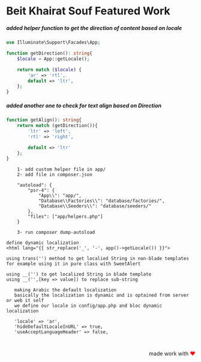 # Beit Khairat Souf Featured Work

##### added helper function to get the direction of content based on locale

```php 
use Illuminate\Support\Facades\App;

function getDirection(): string{
    $locale = App::getLocale();

    return match ($locale) {
        'ar' => 'rtl',
        default => 'ltr',
    };
}
```

##### added another one to check for text align based on Direction

```php
function getAlign(): string{
    return match (getDirection()){
        'ltr' => 'left',
        'rtl' => 'right',

        default => 'ltr'
    };
}

```

```
    1- add custom helper file in app/
    2- add file in composer.json
    
    "autoload": {
        "psr-4": {
            "App\\": "app/",
            "Database\\Factories\\": "database/factories/",
            "Database\\Seeders\\": "database/seeders/"
        },
        "files": ["app/helpers.php"]
    }
    
    3- run composer dump-autoload 
```


```
define dynamic localization
<html lang="{{ str_replace('_', '-', app()->getLocale()) }}">

using trans('') method to get localied String in non-blade templates
for example using it in pure class with SweetAlert

using __('') to get localized String in blade template
using __('',[key => value]) to replace sub-string

```

```
   making Arabic the default localization
   basically the localization is dynamic and is optained from server or web it self
   we define our locale in config/app.php and bloc dynamic localization
   
   'locale' => 'ar',
   'hideDefaultLocaleInURL' => true,
   'useAcceptLanguageHeader' => false,

   
```

<p align="right">
    made work with <span style="color:red;">❤</span>
</p>
